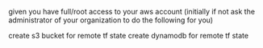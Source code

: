 given you have full/root access to your aws account (initially if not ask the administrator of your organization to do the following for you)

create s3 bucket for remote tf state
create dynamodb for remote tf state